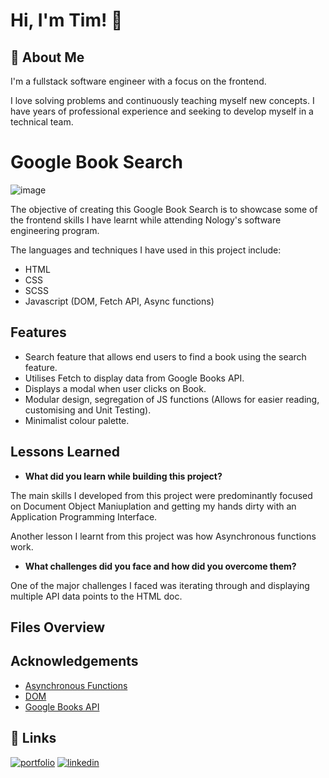 # Hi, I'm Tim! 👋


## 🚀 About Me
I'm a fullstack software engineer with a focus on the frontend. 

I love solving problems and continuously teaching myself new concepts. I have years of professional experience and seeking to develop myself in a technical team. 


# Google Book Search

![image](https://user-images.githubusercontent.com/102727510/207585616-57f81d8a-101e-4288-9c5a-4b7925bf6c7b.png)

The objective of creating this Google Book Search is to showcase some of the frontend skills I have learnt while attending Nology's software engineering program. 

The languages and techniques I have used in this project include:
- HTML
- CSS 
- SCSS
- Javascript (DOM, Fetch API, Async functions)


## Features

- Search feature that allows end users to find a book using the search feature.
- Utilises Fetch to display data from Google Books API.
- Displays a modal when user clicks on Book.
- Modular design, segregation of JS functions (Allows for easier reading, customising and Unit Testing).
- Minimalist colour palette.


## Lessons Learned

- **What did you learn while building this project?**

The main skills I developed from this project were predominantly focused on Document Object Maniuplation and getting my hands dirty with an Application Programming Interface. 



Another lesson I learnt from this project was how Asynchronous functions work.


- **What challenges did you face and how did you overcome them?**

One of the major challenges I faced was iterating through and displaying multiple API data points to the HTML doc.

## Files Overview



## Acknowledgements

 - [Asynchronous Functions](https://getbem.com/introduction/)
 - [DOM](https://sass-lang.com/guide)
 - [Google Books API](https://developers.google.com/books/docs/overview)


## 🔗 Links
[![portfolio](https://img.shields.io/badge/my_portfolio-000?style=for-the-badge&logo=ko-fi&logoColor=white)](https://github.com/Tim-Mclennan/My-Portfolio)
[![linkedin](https://img.shields.io/badge/linkedin-0A66C2?style=for-the-badge&logo=linkedin&logoColor=white)](https://www.linkedin.com/in/tim-mclennan-0563341aa/)

